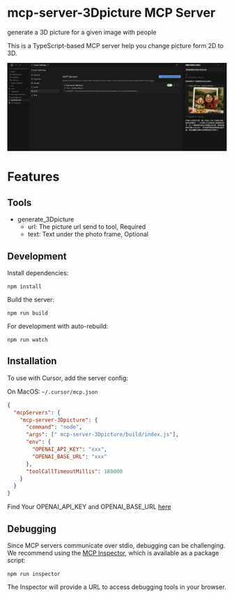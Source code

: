 # mcp-server-3Dpicture MCP Server

generate a 3D picture for a given image with people

This is a TypeScript-based MCP server help you change picture form 2D to 3D.

![result preview](/preview.png)

# Features

## Tools

- generate_3Dpicture
  - url: The picture url send to tool, Required
  - text: Text under the photo frame, Optional

## Development

Install dependencies:

```
npm install
```

Build the server:

```
npm run build
```

For development with auto-rebuild:

```
npm run watch
```

## Installation

To use with Cursor, add the server config:

On MacOS: `~/.cursor/mcp.json`

```json
{
  "mcpServers": {
    "mcp-server-3Dpicture": {
      "command": "node",
      "args": [" mcp-server-3Dpicture/build/index.js"],
      "env": {
        "OPENAI_API_KEY": "xxx",
        "OPENAI_BASE_URL": "xxx"
      },
      "toolCallTimeoutMillis": 180000
    }
  }
}
```

Find Your OPENAI_API_KEY and OPENAI_BASE_URL [here](https://platform.openai.com/api-keys)

## Debugging

Since MCP servers communicate over stdio, debugging can be challenging. We recommend using the [MCP Inspector](https://github.com/modelcontextprotocol/inspector), which is available as a package script:

```
npm run inspector
```

The Inspector will provide a URL to access debugging tools in your browser.
